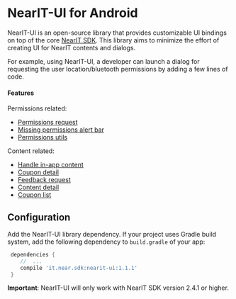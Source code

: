 # NearIT-UI for Android
NearIT-UI is an open-source library that provides customizable UI bindings on top of the core [NearIT SDK](https://github.com/nearit/Android-SDK).
This library aims to minimize the effort of creating UI for NearIT contents and dialogs.

For example, using NearIT-UI, a developer can launch a dialog for requesting the user location/bluetooth permissions by adding a few lines of code.

#### Features
Permissions related:
- [Permissions request](docs/PERMISSIONS.md)
- [Missing permissions alert bar](docs/PERMISSIONBAR.md)
- [Permissions utils](docs/PERMISSIONS_UTILS.md)

Content related:
- [Handle in-app content](docs/NOTIFICATIONS.md)
- [Coupon detail](docs/COUPON.md)
- [Feedback request](docs/FEEDBACK.md)
- [Content detail](docs/CONTENT.md)
- [Coupon list](docs/COUPON_LIST.md)

## Configuration
Add the NearIT-UI library dependency. If your project uses Gradle build system, add the following dependency to `build.gradle` of your app:

```groovy
 dependencies {
    //  ...
    compile 'it.near.sdk:nearit-ui:1.1.1'
 }
```

**Important**: NearIT-UI will only work with NearIT SDK version 2.4.1 or higher.